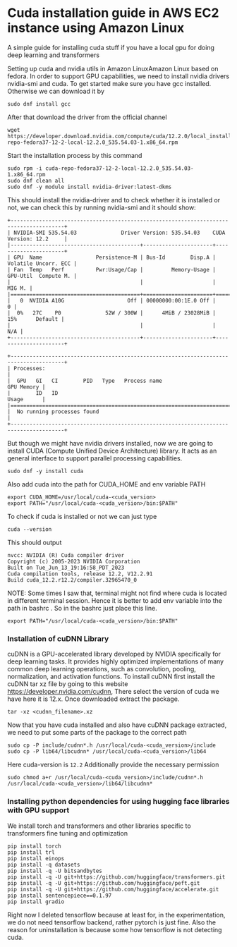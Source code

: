 # Cuda installation guide in AWS EC2 instance using Amazon Linux
A simple guide for installing cuda stuff if you have a local gpu for doing deep learning and transformers

Setting up cuda and nvidia utils in Amazon LinuxAmazon Linux based on fedora. In order to support GPU capabilities, we need to install nvidia drivers nvidia-smi and cuda. To get started make sure you have gcc installed. Otherwise we can download it by 

```
sudo dnf install gcc
```
After that download the driver from the official channel
```
wget https://developer.download.nvidia.com/compute/cuda/12.2.0/local_installers/cuda-repo-fedora37-12-2-local-12.2.0_535.54.03-1.x86_64.rpm
```
Start the installation process by this command
```
sudo rpm -i cuda-repo-fedora37-12-2-local-12.2.0_535.54.03-1.x86_64.rpm
sudo dnf clean all
sudo dnf -y module install nvidia-driver:latest-dkms
```
This should install the nvidia-driver and to check whether it is installed or not, we can check this by running nvidia-smi and it should show:
```
+---------------------------------------------------------------------------------------+
| NVIDIA-SMI 535.54.03              Driver Version: 535.54.03    CUDA Version: 12.2     |
|-----------------------------------------+----------------------+----------------------+
| GPU  Name                 Persistence-M | Bus-Id        Disp.A | Volatile Uncorr. ECC |
| Fan  Temp   Perf          Pwr:Usage/Cap |         Memory-Usage | GPU-Util  Compute M. |
|                                         |                      |               MIG M. |
|=========================================+======================+======================|
|   0  NVIDIA A10G                    Off | 00000000:00:1E.0 Off |                    0 |
|  0%   27C    P0              52W / 300W |      4MiB / 23028MiB |     15%      Default |
|                                         |                      |                  N/A |
+-----------------------------------------+----------------------+----------------------+
                                                                                         
+---------------------------------------------------------------------------------------+
| Processes:                                                                            |
|  GPU   GI   CI        PID   Type   Process name                            GPU Memory |
|        ID   ID                                                             Usage      |
|=======================================================================================|
|  No running processes found                                                           |
+---------------------------------------------------------------------------------------+
```
But though we might have nvidia drivers installed, now we are going to install CUDA  (Compute Unified Device Architecture) library. It acts as an general interface to support parallel processing capabilities.  

```
sudo dnf -y install cuda
```

Also add cuda into the path for CUDA_HOME and env variable PATH
```
export CUDA_HOME=/usr/local/cuda-<cuda_version>
export PATH="/usr/local/cuda-<cuda_version>/bin:$PATH"
```
To check if cuda is installed or not we can just type
```
cuda --version
```
This should output
```
nvcc: NVIDIA (R) Cuda compiler driver
Copyright (c) 2005-2023 NVIDIA Corporation
Built on Tue_Jun_13_19:16:58_PDT_2023
Cuda compilation tools, release 12.2, V12.2.91
Build cuda_12.2.r12.2/compiler.32965470_0
```
NOTE: Some times I saw that, terminal might not find where cuda is located in different terminal session. Hence it is better to add  env variable into the path in bashrc . So in the bashrc just place this line.
```
export PATH="/usr/local/cuda-<cuda_version>/bin:$PATH"
```

### Installation of cuDNN Library

 cuDNN is a GPU-accelerated library developed by NVIDIA specifically for deep learning tasks. It provides highly optimized implementations of many common deep learning operations, such as convolution, pooling, normalization, and activation functions. 
To install cuDNN first install the cuDNN tar xz file by going to this website https://developer.nvidia.com/cudnn, There select the version of cuda we have here it is 12.x. Once downloaded extract the package. 

```
tar -xz <cudnn_filename>.xz
```

Now that you have cuda installed and also have cuDNN package extracted, we need to put some parts of the package to the correct path

```
sudo cp -P include/cudnn*.h /usr/local/cuda-<cuda_version>/include
sudo cp -P lib64/libcudnn* /usr/local/cuda-<cuda_version>/lib64
```

Here cuda-version is `12.2`
Additionally provide the necessary permission

```
sudo chmod a+r /usr/local/cuda-<cuda_version>/include/cudnn*.h /usr/local/cuda-<cuda_version>/lib64/libcudnn*
```

### Installing python dependencies for using hugging face libraries with GPU support
We install torch and transformers and other libraries specific to transformers fine tuning and optimization

```
pip install torch
pip install trl
pip install einops
pip install -q datasets
pip install -q -U bitsandbytes
pip install -q -U git+https://github.com/huggingface/transformers.git
pip install -q -U git+https://github.com/huggingface/peft.git
pip install -q -U git+https://github.com/huggingface/accelerate.git
pip install sentencepiece==0.1.97
pip install gradio
```
Right now I deleted tensorflow because at least for, in the experimentation, we do not need tensorflow backend, rather pytorch is just fine. Also the reason for uninstallation is because some how tensorflow is not detecting cuda. 
